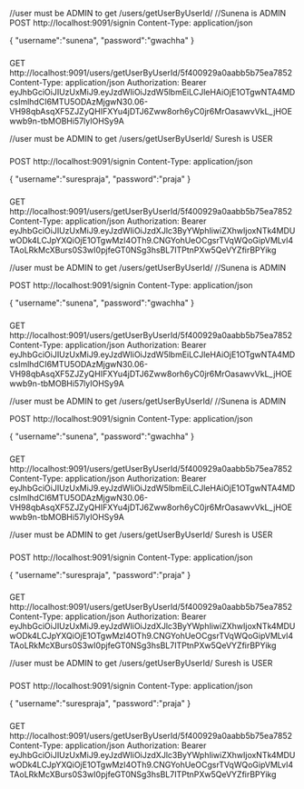 //user must be ADMIN to get /users/getUserByUserId/
//Sunena is ADMIN
POST http://localhost:9091/signin
Content-Type: application/json

{
    "username":"sunena",
    "password":"gwachha"
}

###
GET http://localhost:9091/users/getUserByUserId/5f400929a0aabb5b75ea7852
Content-Type: application/json
Authorization: Bearer eyJhbGciOiJIUzUxMiJ9.eyJzdWIiOiJzdW5lbmEiLCJleHAiOjE1OTgwNTA4MDcsImlhdCI6MTU5ODAzMjgwN30.06-VH98qbAsqXF5ZJZyQHIFXYu4jDTJ6Zww8orh6yC0jr6MrOasawvVkL_jHOEwwb9n-tbMOBHi57lyIOHSy9A

//user must be ADMIN to get /users/getUserByUserId/
Suresh is USER

###
POST http://localhost:9091/signin
Content-Type: application/json

{
    "username":"surespraja",
    "password":"praja"
}

###
GET http://localhost:9091/users/getUserByUserId/5f400929a0aabb5b75ea7852
Content-Type: application/json
Authorization: Bearer eyJhbGciOiJIUzUxMiJ9.eyJzdWIiOiJzdXJlc3ByYWphIiwiZXhwIjoxNTk4MDUwODk4LCJpYXQiOjE1OTgwMzI4OTh9.CNGYohUeOCgsrTVqWQoGipVMLvl4TAoLRkMcXBurs0S3wI0pjfeGT0NSg3hsBL7ITPtnPXw5QeVYZfirBPYikg


//user must be ADMIN to get /users/getUserByUserId/
//Sunena is ADMIN

POST http://localhost:9091/signin
Content-Type: application/json

{
    "username":"sunena",
    "password":"gwachha"
}

###
GET http://localhost:9091/users/getUserByUserId/5f400929a0aabb5b75ea7852
Content-Type: application/json
Authorization: Bearer eyJhbGciOiJIUzUxMiJ9.eyJzdWIiOiJzdW5lbmEiLCJleHAiOjE1OTgwNTA4MDcsImlhdCI6MTU5ODAzMjgwN30.06-VH98qbAsqXF5ZJZyQHIFXYu4jDTJ6Zww8orh6yC0jr6MrOasawvVkL_jHOEwwb9n-tbMOBHi57lyIOHSy9A


//user must be ADMIN to get /users/getUserByUserId/
//Sunena is ADMIN

POST http://localhost:9091/signin
Content-Type: application/json

{
    "username":"sunena",
    "password":"gwachha"
}

###
GET http://localhost:9091/users/getUserByUserId/5f400929a0aabb5b75ea7852
Content-Type: application/json
Authorization: Bearer eyJhbGciOiJIUzUxMiJ9.eyJzdWIiOiJzdW5lbmEiLCJleHAiOjE1OTgwNTA4MDcsImlhdCI6MTU5ODAzMjgwN30.06-VH98qbAsqXF5ZJZyQHIFXYu4jDTJ6Zww8orh6yC0jr6MrOasawvVkL_jHOEwwb9n-tbMOBHi57lyIOHSy9A

//user must be ADMIN to get /users/getUserByUserId/
Suresh is USER

###
POST http://localhost:9091/signin
Content-Type: application/json

{
    "username":"surespraja",
    "password":"praja"
}

###
GET http://localhost:9091/users/getUserByUserId/5f400929a0aabb5b75ea7852
Content-Type: application/json
Authorization: Bearer eyJhbGciOiJIUzUxMiJ9.eyJzdWIiOiJzdXJlc3ByYWphIiwiZXhwIjoxNTk4MDUwODk4LCJpYXQiOjE1OTgwMzI4OTh9.CNGYohUeOCgsrTVqWQoGipVMLvl4TAoLRkMcXBurs0S3wI0pjfeGT0NSg3hsBL7ITPtnPXw5QeVYZfirBPYikg

//user must be ADMIN to get /users/getUserByUserId/
Suresh is USER

###
POST http://localhost:9091/signin
Content-Type: application/json

{
    "username":"surespraja",
    "password":"praja"
}

###
GET http://localhost:9091/users/getUserByUserId/5f400929a0aabb5b75ea7852
Content-Type: application/json
Authorization: Bearer eyJhbGciOiJIUzUxMiJ9.eyJzdWIiOiJzdXJlc3ByYWphIiwiZXhwIjoxNTk4MDUwODk4LCJpYXQiOjE1OTgwMzI4OTh9.CNGYohUeOCgsrTVqWQoGipVMLvl4TAoLRkMcXBurs0S3wI0pjfeGT0NSg3hsBL7ITPtnPXw5QeVYZfirBPYikg

